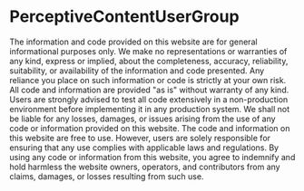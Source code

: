 # PerceptiveContentUserGroup
The information and code provided on this website are for general informational purposes only. We make no representations or warranties of any kind, express or implied, about the completeness, accuracy, reliability, suitability, or availability of the information and code presented. Any reliance you place on such information or code is strictly at your own risk.
All code and information are provided "as is" without warranty of any kind. Users are strongly advised to test all code extensively in a non-production environment before implementing it in any production system. We shall not be liable for any losses, damages, or issues arising from the use of any code or information provided on this website.
The code and information on this website are free to use. However, users are solely responsible for ensuring that any use complies with applicable laws and regulations. By using any code or information from this website, you agree to indemnify and hold harmless the website owners, operators, and contributors from any claims, damages, or losses resulting from such use.
